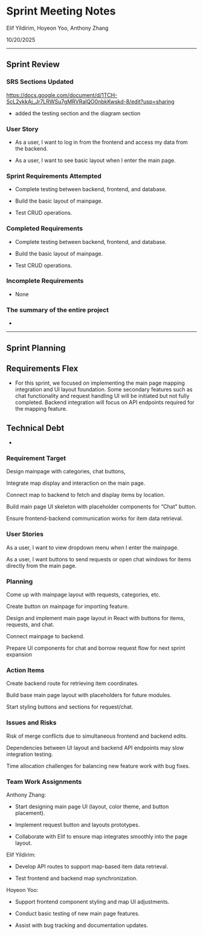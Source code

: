 # Sprint Meeting Notes


Elif Yildirim, Hoyeon Yoo, Anthony Zhang

10/20/2025

***

## Sprint Review

### SRS Sections Updated

https://docs.google.com/document/d/1TCH-ScL2ykkAj_Jr7LRWSu7gMRVRalQO0nbkKwskd-8/edit?usp=sharing
- added the testing section and the diagram section 

### User Story

- As a user, I want to log in from the frontend and access my data from the backend.

- As a user, I want to see basic layout when I enter the main page.

### Sprint Requirements Attempted

- Complete testing between backend, frontend, and database.

- Build the basic layout of mainpage.

- Test CRUD operations.

### Completed Requirements

- Complete testing between backend, frontend, and database.

- Build the basic layout of mainpage.

- Test CRUD operations.


### Incomplete Requirements

- None

### The summary of the entire project

- 

***

## Sprint Planning

## Requirements Flex
- For this sprint, we focused on implementing the main page mapping integration and UI layout foundation.
Some secondary features such as chat functionality and request handling UI will be initiated but not fully completed.
Backend integration will focus on API endpoints required for the mapping feature.

## Technical Debt
-

### Requirement Target
Design mainpage with categories, chat buttons, 

Integrate map display and interaction on the main page.

Connect map to backend to fetch and display items by location.

Build main page UI skeleton with placeholder components for “Chat” button.

Ensure frontend-backend communication works for item data retrieval.

### User Stories
As a user, I want to view dropdown menu when I enter the mainpage.

As a user, I want buttons to send requests or open chat windows for items directly from the main page.

### Planning
Come up with mainpage layout with requests, categories, etc.

Create button on mainpage for importing feature. 

Design and implement main page layout in React with buttons for items, requests, and chat.

Connect mainpage to backend. 

Prepare UI components for chat and borrow request flow for next sprint expansion

### Action Items
 Create backend route for retrieving item coordinates.

 Build base main page layout with placeholders for future modules.

 Start styling buttons and sections for request/chat.

### Issues and Risks
Risk of merge conflicts due to simultaneous frontend and backend edits.

Dependencies between UI layout and backend API endpoints may slow integration testing.

Time allocation challenges for balancing new feature work with bug fixes.

### Team Work Assignments

Anthony Zhang: 
- Start designing main page UI (layout, color theme, and button placement).

- Implement request button and layouts prototypes.

- Collaborate with Elif to ensure map integrates smoothly into the page layout.

Elif Yildirim: 
- Develop API routes to support map-based item data retrieval.

- Test frontend and backend map synchronization.

Hoyeon Yoo: 
- Support frontend component styling and map UI adjustments.

- Conduct basic testing of new main page features.

- Assist with bug tracking and documentation updates.

